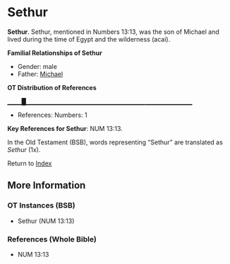# Sethur
**Sethur**. 
Sethur, mentioned in Numbers 13:13, was the son of Michael and lived during the time of Egypt and the wilderness (acai). 




**Familial Relationships of Sethur**


* Gender: male
* Father: [Michael](Michael.md)


**OT Distribution of References**

▁▁▁█▁▁▁▁▁▁▁▁▁▁▁▁▁▁▁▁▁▁▁▁▁▁▁▁▁▁▁▁▁▁▁▁▁▁▁
* References: Numbers: 1



**Key References for Sethur**: 
NUM 13:13. 


In the Old Testament (BSB), words representing “Sethur” are translated as 
*Sethur* (1x). 




Return to [Index](00-Index.md)

## More Information

### OT Instances (BSB)

* Sethur (NUM 13:13)



### References (Whole Bible)

* NUM 13:13



